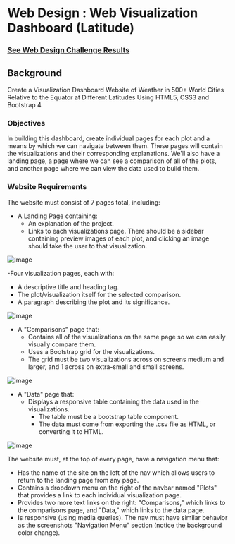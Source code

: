 # Web Design : Web Visualization Dashboard (Latitude)

### [See Web Design Challenge Results](https://klsisk.github.io/Web-Design-Challenge/)

## Background
Create a Visualization Dashboard Website of Weather in 500+ World Cities Relative to the Equator at Different Latitudes Using HTML5, CSS3 and Bootstrap 4

### Objectives
In building this dashboard, create individual pages for each plot and a means by which we can navigate between them. These pages will contain the visualizations and their corresponding explanations. We'll also have a landing page, a page where we can see a comparison of all of the plots, and another page where we can view the data used to build them.

### Website Requirements
The website must consist of 7 pages total, including:
- A Landing Page containing:
  - An explanation of the project.
  - Links to each visualizations page. There should be a sidebar containing preview images of each plot, and clicking an image should take the user to that visualization.
  
![image](https://user-images.githubusercontent.com/69765842/103469043-d5287e80-4d2d-11eb-8ec6-66882c516749.png)

-Four visualization pages, each with:
  - A descriptive title and heading tag.
  - The plot/visualization itself for the selected comparison.
  - A paragraph describing the plot and its significance.
  
![image](https://user-images.githubusercontent.com/69765842/103469046-de195000-4d2d-11eb-9c3c-74c3a88322e3.png)

- A "Comparisons" page that:
  - Contains all of the visualizations on the same page so we can easily visually compare them.
  - Uses a Bootstrap grid for the visualizations.
  - The grid must be two visualizations across on screens medium and larger, and 1 across on extra-small and small screens.
  
![image](https://user-images.githubusercontent.com/69765842/103469054-f4bfa700-4d2d-11eb-9c77-3c695d0be600.png)

- A "Data" page that:
  - Displays a responsive table containing the data used in the visualizations.
    - The table must be a bootstrap table component. 
    - The data must come from exporting the .csv file as HTML, or converting it to HTML. 
    
![image](https://user-images.githubusercontent.com/69765842/103469056-06a14a00-4d2e-11eb-8972-b6f2b6f0b06c.png)
    
The website must, at the top of every page, have a navigation menu that:
- Has the name of the site on the left of the nav which allows users to return to the landing page from any page.
- Contains a dropdown menu on the right of the navbar named "Plots" that provides a link to each individual visualization page.
- Provides two more text links on the right: "Comparisons," which links to the comparisons page, and "Data," which links to the data page.
- Is responsive (using media queries). The nav must have similar behavior as the screenshots "Navigation Menu" section (notice the background color change).
